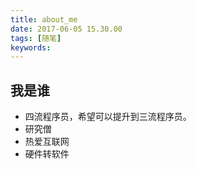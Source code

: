 ```yaml
---
title: about_me
date: 2017-06-05 15.30.00
tags: [随笔]
keywords: 
---
```


## 我是谁
- 四流程序员，希望可以提升到三流程序员。
- 研究僧
- 热爱互联网
- 硬件转软件
